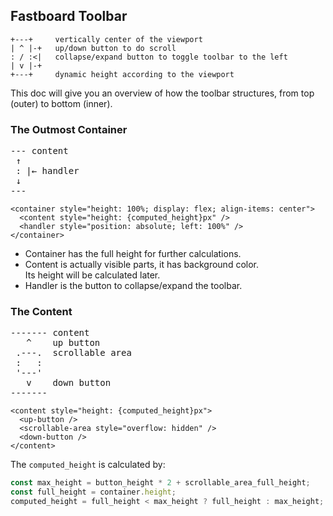 ## Fastboard Toolbar

```
+---+     vertically center of the viewport
| ^ |-+   up/down button to do scroll
: / :<|   collapse/expand button to toggle toolbar to the left
| v |-+
+---+     dynamic height according to the viewport
```

This doc will give you an overview of how the toolbar structures, from top (outer) to bottom (inner).

### The Outmost Container

<pre>--- content
 &uarr;
 : |&larr; handler
 &darr;
---</pre>

```svelte
<container style="height: 100%; display: flex; align-items: center">
  <content style="height: {computed_height}px" />
  <handler style="position: absolute; left: 100%" />
</container>
```

- Container has the full height for further calculations.
- Content is actually visible parts, it has background color.\
  Its height will be calculated later.
- Handler is the button to collapse/expand the toolbar.

### The Content

<pre>------- content
   ^    up button
 .---.  scrollable area
 :   :
 '---'
   v    down button
-------</pre>

```svelte
<content style="height: {computed_height}px">
  <up-button />
  <scrollable-area style="overflow: hidden" />
  <down-button />
</content>
```

The `computed_height` is calculated by:

```js
const max_height = button_height * 2 + scrollable_area_full_height;
const full_height = container.height;
computed_height = full_height < max_height ? full_height : max_height;
```
